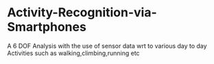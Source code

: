 # Activity-Recognition-via-Smartphones
A 6 DOF Analysis with the use of sensor data wrt to various day to day Activities such as walking,climbing,running etc

